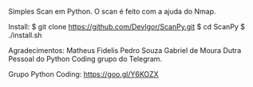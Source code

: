 Simples Scan em Python.
O scan é feito com a ajuda do Nmap.

Install:
$ git clone https://github.com/DevIgor/ScanPy.git 
$ cd ScanPy
$ ./install.sh



Agradecimentos:
  Matheus Fidelis
  Pedro Souza
  Gabriel de Moura Dutra
  Pessoal do Python Coding grupo do Telegram.

Grupo Python Coding: https://goo.gl/Y6KOZX
